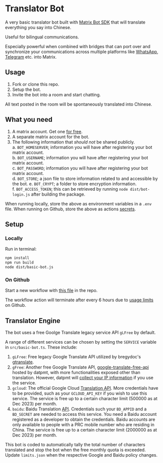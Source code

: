 # Translator Bot

A very basic translator bot built with [Matrix Bot SDK](https://turt2live.github.io/matrix-bot-sdk/index.html) that will translate everything you say into Chinese. 

Useful for bilingual communications. 

Especially powerful when combined with bridges that can port over and synchronize your communications across multiple platforms like [WhatsApp](https://matrix.org/ecosystem/bridges/whatsapp/), [Telegram](https://matrix.org/ecosystem/bridges/telegram/) etc. into Matrix.

## Usage

1. Fork or clone this repo.
2. Setup the bot. 
3. Invite the bot into a room and start chatting.

All text posted in the room will be spontaneously translated into Chinese. 

## What you need

1. A matrix account. Get one [for free](https://matrix.org/try-matrix/).
2. A separate matrix account for the bot.
3. The following information that *should not* be shared publicly.  
  a. `BOT_HOMESERVER`; information you will have after registering your bot matrix account.  
  b. `BOT_USERNAME`; information you will have after registering your bot matrix account.  
  c. `BOT_PASSWORD`; information you will have after registering your bot matrix account.  
  d. `BOT_STORE`; a json file to store information related to and accessible by the bot. 
  e. `BOT_CRYPT`; a folder to store encryption information.  
  f. `BOT_ACCESS_TOKEN`; this can be retrieved by running `node dist/bot-login.js` after building the package. 

When running locally, store the above as environment variables in a `.env` file. 
When running on Github, store the above as actions [secrets](translator-bot/settings/secrets/actions).

## Setup

### Locally

Run in terminal:

```bash
npm install
npm run build
node dist/basic-bot.js
```

### On Github

Start a new workflow with [this file](.github/workflows/deploy.yml) in the repo.

The workflow action will terminate after every 6 hours due to [usage limits](https://docs.github.com/en/actions/learn-github-actions/usage-limits-billing-and-administration#usage-limits) on Github. 

## Translator Engine

The bot uses a free Goolge Translate legacy service API `gLFree` by default. 

A range of different services can be chosen by setting the `SERVICE` variable in `src/basic-bot.ts`. These include:

1. `gLFree`: Free legacy Google Translate API utilized by bregydoc's [gtranslate](https://github.com/bregydoc/gtranslate.git).
2. `gFree`: Another free Google Translate API, [google-translate-free-api](https://github.com/datpmt/google-translate-free-api) hosted by datpmt, with more functionalities exposed other than translation. However, datpmt will [collect your IP information](https://api.datpmt.com) if you use the service.
3. `gcloud`: The official Google Cloud [Translation API](https://cloud.google.com/translate/docs/reference/rest). More credentials have to be provided, such as your `GCLOUD_API_KEY` if you wish to use this service. The service is free up to a certain character limit (500000 as at Dec 2023) per month. 
4. `baidu`: Baidu Translation [API](https://fanyi-api.baidu.com). Credentials such your `BD_APPID` and a `BD_SECRET` are needed to access this service. You need a Baidu account registered as a developer to obtain the credentials. Baidu accounts are only available to people with a PRC mobile number who are residing in China. The service is free up to a certain character limit (2000000 as at Dec 2023) per month. 

This bot is coded to automatically tally the total number of characters translated and stop the bot when the free monthly quota is exceeded. Update `limits.json` when the respective Google and Baidu policy changes.
